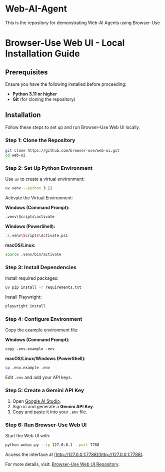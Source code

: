 # Web-AI-Agent
This is the repository for demonstrating Web-AI Agents using Browser-Use

# Browser-Use Web UI - Local Installation Guide

## Prerequisites
Ensure you have the following installed before proceeding:

- **Python 3.11 or higher**
- **Git** (for cloning the repository)

## Installation
Follow these steps to set up and run Browser-Use Web UI locally.

### Step 1: Clone the Repository
```sh
git clone https://github.com/browser-use/web-ui.git
cd web-ui
```

### Step 2: Set Up Python Environment
Use `uv` to create a virtual environment:
```sh
uv venv --python 3.11
```

Activate the Virtual Environment:

**Windows (Command Prompt):**
```sh
.venv\Scripts\activate
```

**Windows (PowerShell):**
```sh
.\.venv\Scripts\Activate.ps1
```

**macOS/Linux:**
```sh
source .venv/bin/activate
```

### Step 3: Install Dependencies
Install required packages:
```sh
uv pip install -r requirements.txt
```

Install Playwright:
```sh
playwright install
```

### Step 4: Configure Environment
Copy the example environment file:

**Windows (Command Prompt):**
```sh
copy .env.example .env
```

**macOS/Linux/Windows (PowerShell):**
```sh
cp .env.example .env
```

Edit `.env` and add your API keys.

### Step 5: Create a Gemini API Key
1. Open [Google AI Studio](https://ai.google.com/studio/).
2. Sign in and generate a **Gemini API Key**.
3. Copy and paste it into your `.env` file.

### Step 6: Run Browser-Use Web UI
Start the Web UI with:
```sh
python webui.py --ip 127.0.0.1 --port 7788
```

Access the interface at [http://127.0.0.1:7788](http://127.0.0.1:7788).

For more details, visit: [Browser-Use Web UI Repository](https://github.com/browser-use/web-ui).


